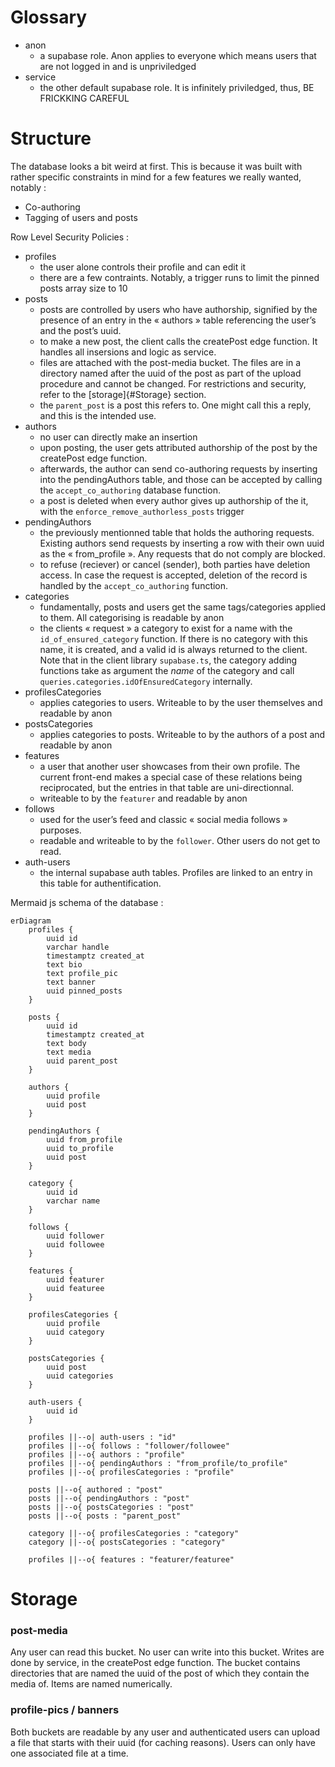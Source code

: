 # Glossary
- anon
  - a supabase role. Anon applies to everyone which means users that are not logged in and is unpriviledged
- service
  - the other default supabase role. It is infinitely priviledged, thus, BE FRICKKING CAREFUL

# Structure

The database looks a bit weird at first. This is because it was built with rather specific constraints in mind for a few features we really wanted, notably :
- Co-authoring
- Tagging of users and posts

Row Level Security Policies :
- profiles
  - the user alone controls their profile and can edit it
  - there are a few contraints. Notably, a trigger runs to limit the pinned posts array size to 10
- posts
  - posts are controlled by users who have authorship, signified by the presence of an entry in the « authors » table referencing the user’s and the post’s uuid.
  - to make a new post, the client calls the createPost edge function. It handles all insersions and logic as service.
  - files are attached with the post-media bucket. The files are in a directory named after the uuid of the post as part of the upload procedure and cannot be changed. For restrictions and security, refer to the [storage]{#Storage} section.
  - the `parent_post` is a post this refers to. One might call this a reply, and this is the intended use.
- authors
  - no user can directly make an insertion
  - upon posting, the user gets attributed authorship of the post by the createPost edge function.
  - afterwards, the author can send co-authoring requests by inserting into the pendingAuthors table, and those can be accepted by calling the `accept_co_authoring` database function.
  - a post is deleted when every author gives up authorship of the it, with the `enforce_remove_authorless_posts` trigger
- pendingAuthors
  - the previously mentionned table that holds the authoring requests. Existing authors send requests by inserting a row with their own uuid as the « from_profile ». Any requests that do not comply are blocked.
  - to refuse (reciever) or cancel (sender), both parties have deletion access. In case the request is accepted, deletion of the record is handled by the `accept_co_authoring` function.
- categories
  - fundamentally, posts and users get the same tags/categories applied to them. All categorising is readable by anon
  - the clients « request » a category to exist for a name with the `id_of_ensured_category` function. If there is no category with this name, it is created, and a valid id is always returned to the client. Note that in the client library `supabase.ts`, the category adding functions take as argument the *name* of the category and call `queries.categories.idOfEnsuredCategory` internally.
- profilesCategories
  - applies categories to users. Writeable to by the user themselves and readable by anon
- postsCategories
  - applies categories to posts. Writeable to by the authors of a post and readable by anon
- features
  - a user that another user showcases from their own profile. The current front-end makes a special case of these relations being reciprocated, but the entries in that table are uni-directionnal.
  - writeable to by the `featurer` and readable by anon
- follows
  - used for the user’s feed and classic « social media follows » purposes.
  - readable and writeable to by the `follower`. Other users do not get to read.
- auth-users
  - the internal supabase auth tables. Profiles are linked to an entry in this table for authentification.

Mermaid js schema of the database :

```mermaid
erDiagram
    profiles {
        uuid id
        varchar handle
        timestamptz created_at
        text bio
        text profile_pic
        text banner
        uuid pinned_posts
    }

    posts {
        uuid id
        timestamptz created_at
        text body
        text media
        uuid parent_post
    }

    authors {
        uuid profile
        uuid post
    }

    pendingAuthors {
        uuid from_profile
        uuid to_profile
        uuid post
    }

    category {
        uuid id
        varchar name
    }

    follows {
        uuid follower
        uuid followee
    }

    features {
        uuid featurer
        uuid featuree
    }

    profilesCategories {
        uuid profile
        uuid category
    }

    postsCategories {
        uuid post
        uuid categories
    }

    auth-users {
        uuid id
    }

    profiles ||--o| auth-users : "id"
    profiles ||--o{ follows : "follower/followee"
    profiles ||--o{ authors : "profile"
    profiles ||--o{ pendingAuthors : "from_profile/to_profile"
    profiles ||--o{ profilesCategories : "profile"

    posts ||--o{ authored : "post"
    posts ||--o{ pendingAuthors : "post"
    posts ||--o{ postsCategories : "post"
    posts ||--o{ posts : "parent_post"

    category ||--o{ profilesCategories : "category"
    category ||--o{ postsCategories : "category"

    profiles ||--o{ features : "featurer/featuree"
```

# Storage

### post-media

Any user can read this bucket. No user can write into this bucket. Writes are done by service, in the createPost edge function.
The bucket contains directories that are named the uuid of the post of which they contain the media of. Items are named numerically.

### profile-pics / banners

Both buckets are readable by any user and authenticated users can upload a file that starts with their uuid (for caching reasons).
Users can only have one associated file at a time.
